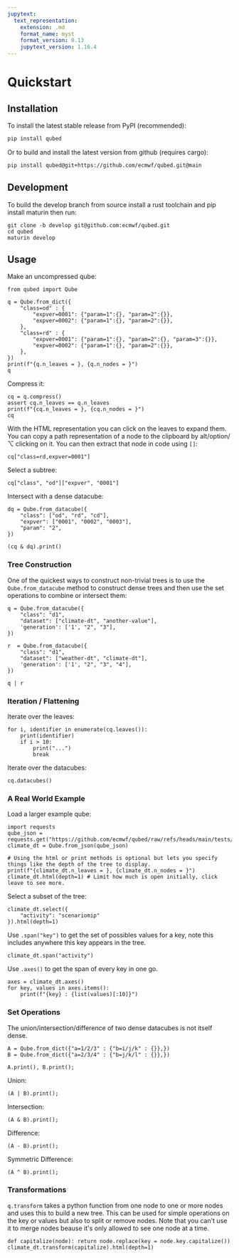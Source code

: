 ```yaml
---
jupytext:
  text_representation:
    extension: .md
    format_name: myst
    format_version: 0.13
    jupytext_version: 1.16.4
---
```

# Quickstart

## Installation
To install the latest stable release from PyPI (recommended):
```bash
pip install qubed
```
Or to build and install the latest version from github (requires cargo):
```bash
pip install qubed@git+https://github.com/ecmwf/qubed.git@main
```

## Development

To build the develop branch from source install a rust toolchain and pip install maturin then run:
```
git clone -b develop git@github.com:ecmwf/qubed.git
cd qubed
maturin develop
```

## Usage
Make an uncompressed qube:

```{code-cell} python3
from qubed import Qube

q = Qube.from_dict({
    "class=od" : {
        "expver=0001": {"param=1":{}, "param=2":{}},
        "expver=0002": {"param=1":{}, "param=2":{}},
    },
    "class=rd" : {
        "expver=0001": {"param=1":{}, "param=2":{}, "param=3":{}},
        "expver=0002": {"param=1":{}, "param=2":{}},
    },
})
print(f"{q.n_leaves = }, {q.n_nodes = }")
q
```

Compress it:

```{code-cell} python3
cq = q.compress()
assert cq.n_leaves == q.n_leaves
print(f"{cq.n_leaves = }, {cq.n_nodes = }")
cq
```


With the HTML representation you can click on the leaves to expand them. You can copy a path representation of a node to the clipboard by alt/option/⌥ clicking on it. You can then extract that node in code using `[]`:

```{code-cell} python3
cq["class=rd,expver=0001"]
```

Select a subtree:

```{code-cell} python3
cq["class", "od"]["expver", "0001"]
```

Intersect with a dense datacube:

```{code-cell} python3
dq = Qube.from_datacube({
    "class": ["od", "rd", "cd"],
    "expver": ["0001", "0002", "0003"],
    "param": "2",
})

(cq & dq).print()
```



### Tree Construction

One of the quickest ways to construct non-trivial trees is to use the `Qube.from_datacube` method to construct dense trees and then use the set operations to combine or intersect them:


```{code-cell} python3
q = Qube.from_datacube({
    "class": "d1",
    "dataset": ["climate-dt", "another-value"],
    'generation': ['1', "2", "3"],
})

r  = Qube.from_datacube({
    "class": "d1",
    "dataset": ["weather-dt", "climate-dt"],
    'generation': ['1', "2", "3", "4"],
})

q | r
```


### Iteration / Flattening

Iterate over the leaves:

```{code-cell} python3
for i, identifier in enumerate(cq.leaves()):
    print(identifier)
    if i > 10:
        print("...")
        break
```

Iterate over the datacubes:

```{code-cell} python3
cq.datacubes()
```

### A Real World Example

Load a larger example qube:

```{code-cell} python3
import requests
qube_json = requests.get("https://github.com/ecmwf/qubed/raw/refs/heads/main/tests/example_qubes/climate_dt.json").json()
climate_dt = Qube.from_json(qube_json)

# Using the html or print methods is optional but lets you specify things like the depth of the tree to display.
print(f"{climate_dt.n_leaves = }, {climate_dt.n_nodes = }")
climate_dt.html(depth=1) # Limit how much is open initially, click leave to see more.
```

Select a subset of the tree:

```{code-cell} python3
climate_dt.select({
    "activity": "scenariomip"
}).html(depth=1)
```

Use `.span("key")` to get the set of possibles values for a key, note this includes anywhere this key appears in the tree.

```{code-cell} python3
climate_dt.span("activity")
```

Use `.axes()` to get the span of every key in one go.

```{code-cell} python3
axes = climate_dt.axes()
for key, values in axes.items():
    print(f"{key} : {list(values)[:10]}")
```


### Set Operations

The union/intersection/difference of two dense datacubes is not itself dense.

```{code-cell} python3
A = Qube.from_dict({"a=1/2/3" : {"b=i/j/k" : {}},})
B = Qube.from_dict({"a=2/3/4" : {"b=j/k/l" : {}},})

A.print(), B.print();
```

Union:

```{code-cell} python3
(A | B).print();
```

Intersection:

```{code-cell} python3
(A & B).print();
```

Difference:

```{code-cell} python3
(A - B).print();
```

Symmetric Difference:

```{code-cell} python3
(A ^ B).print();
```

### Transformations

`q.transform` takes a python function from one node to one or more nodes and uses this to build a new tree. This can be used for simple operations on the key or values but also to split or remove nodes. Note that you can't use it to merge nodes beause it's only allowed to see one node at a time.

```{code-cell} python3
def capitalize(node): return node.replace(key = node.key.capitalize())
climate_dt.transform(capitalize).html(depth=1)
```
